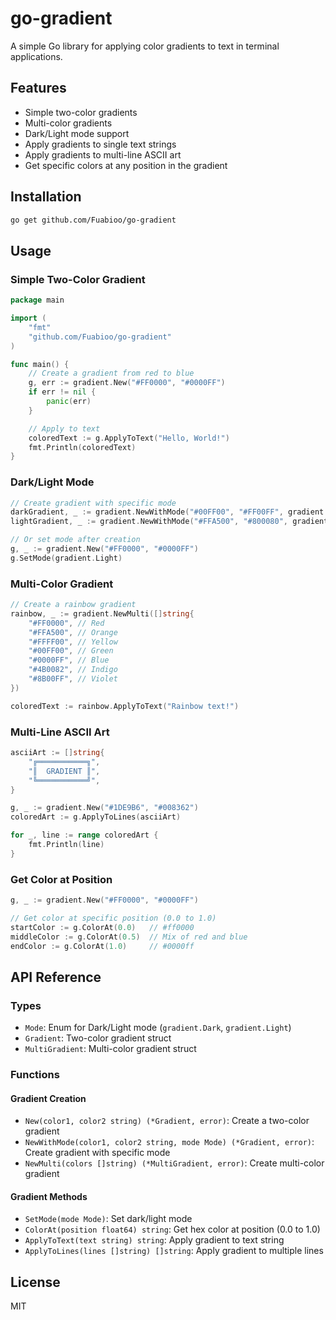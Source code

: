 # go-gradient

A simple Go library for applying color gradients to text in terminal applications.

## Features

- Simple two-color gradients
- Multi-color gradients
- Dark/Light mode support
- Apply gradients to single text strings
- Apply gradients to multi-line ASCII art
- Get specific colors at any position in the gradient

## Installation

```bash
go get github.com/Fuabioo/go-gradient
```

## Usage

### Simple Two-Color Gradient

```go
package main

import (
    "fmt"
    "github.com/Fuabioo/go-gradient"
)

func main() {
    // Create a gradient from red to blue
    g, err := gradient.New("#FF0000", "#0000FF")
    if err != nil {
        panic(err)
    }

    // Apply to text
    coloredText := g.ApplyToText("Hello, World!")
    fmt.Println(coloredText)
}
```

### Dark/Light Mode

```go
// Create gradient with specific mode
darkGradient, _ := gradient.NewWithMode("#00FF00", "#FF00FF", gradient.Dark)
lightGradient, _ := gradient.NewWithMode("#FFA500", "#800080", gradient.Light)

// Or set mode after creation
g, _ := gradient.New("#FF0000", "#0000FF")
g.SetMode(gradient.Light)
```

### Multi-Color Gradient

```go
// Create a rainbow gradient
rainbow, _ := gradient.NewMulti([]string{
    "#FF0000", // Red
    "#FFA500", // Orange
    "#FFFF00", // Yellow
    "#00FF00", // Green
    "#0000FF", // Blue
    "#4B0082", // Indigo
    "#8B00FF", // Violet
})

coloredText := rainbow.ApplyToText("Rainbow text!")
```

### Multi-Line ASCII Art

```go
asciiArt := []string{
    "╔═══════════╗",
    "║  GRADIENT ║",
    "╚═══════════╝",
}

g, _ := gradient.New("#1DE9B6", "#008362")
coloredArt := g.ApplyToLines(asciiArt)

for _, line := range coloredArt {
    fmt.Println(line)
}
```

### Get Color at Position

```go
g, _ := gradient.New("#FF0000", "#0000FF")

// Get color at specific position (0.0 to 1.0)
startColor := g.ColorAt(0.0)   // #ff0000
middleColor := g.ColorAt(0.5)  // Mix of red and blue
endColor := g.ColorAt(1.0)     // #0000ff
```

## API Reference

### Types

- `Mode`: Enum for Dark/Light mode (`gradient.Dark`, `gradient.Light`)
- `Gradient`: Two-color gradient struct
- `MultiGradient`: Multi-color gradient struct

### Functions

#### Gradient Creation
- `New(color1, color2 string) (*Gradient, error)`: Create a two-color gradient
- `NewWithMode(color1, color2 string, mode Mode) (*Gradient, error)`: Create gradient with specific mode
- `NewMulti(colors []string) (*MultiGradient, error)`: Create multi-color gradient

#### Gradient Methods
- `SetMode(mode Mode)`: Set dark/light mode
- `ColorAt(position float64) string`: Get hex color at position (0.0 to 1.0)
- `ApplyToText(text string) string`: Apply gradient to text string
- `ApplyToLines(lines []string) []string`: Apply gradient to multiple lines

## License

MIT
